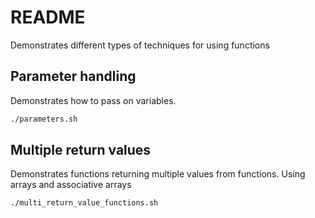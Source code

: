# README
Demonstrates different types of techniques for using functions

## Parameter handling
Demonstrates how to pass on variables. 

```sh
./parameters.sh
```

## Multiple return values 
Demonstrates functions returning multiple values from functions. 
Using arrays and associative arrays

```sh
./multi_return_value_functions.sh
```